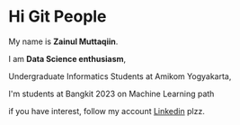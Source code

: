 # Hi Git People
 

My name is **Zainul Muttaqiin**.

I am **Data Science enthusiasm**, 

Undergraduate Informatics Students at Amikom Yogyakarta,

I'm students at Bangkit 2023 on Machine Learning path

if you have interest, follow my account [Linkedin](https://www.linkedin.com/in/zainulmuttaqiin/) plzz.
